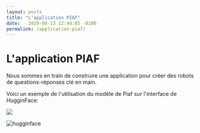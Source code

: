 ```yaml
---
layout: posts
title: "L'application PIAF"
date:   2020-08-13 12:44:05 -0100
permalink: /application-piaf/
---
```


# L'application PIAF

Nous sommes en train de construire une application pour créer des robots de questions-réponses clé en main. 

Voici un exemple de l'utilisation du modèle de Piaf sur l'interface de HugginFace:

<div style="max-width:200px;">
  <img src="/img/hugginface.png" 	sizes="(max-width: 500px) 100vw, (max-width: 900px) 50vw, 800px">
  </div>
  
 ![hugginface](/img/hugginface.png)
